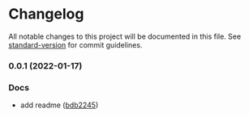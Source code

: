 # Changelog

All notable changes to this project will be documented in this file. See [standard-version](https://github.com/conventional-changelog/standard-version) for commit guidelines.

### 0.0.1 (2022-01-17)


### Docs

* add readme ([bdb2245](https://github.com/tkhatibi/ghostcoder/commit/bdb22452a07a8860ea698b9b9cf4a89c4c69b7d5))
